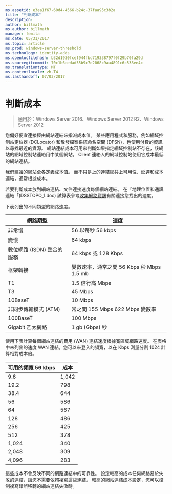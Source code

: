 ```yaml
---
ms.assetid: e3ea1f67-60d4-4566-b24c-37faa95c3b2a
title: "判斷成本"
description: 
author: billmath
ms.author: billmath
manager: femila
ms.date: 05/31/2017
ms.topic: article
ms.prod: windows-server-threshold
ms.technology: identity-adds
ms.openlocfilehash: b32d1930fcef944fbd719338797f0f29b70fa29d
ms.sourcegitcommit: 70c1b6cedad55b9c7d2068c9aa4891c6c533ee4c
ms.translationtype: MT
ms.contentlocale: zh-TW
ms.lasthandoff: 07/03/2017
---
```

# <a name="determining-the-cost"></a>判斷成本

>適用於：Windows Server 2016、Windows Server 2012 R2、Windows Server 2012

您偏好便宜連接經由網站連結來指派成本值。 某些應用程式和服務，例如網域控制站定位器 (DCLocator) 和散發檔案系統命名空間 (DFSN)，也使用付費的資訊以尋找最近的資源。 網站連結成本可用來判斷如果指定網域控制站不存在，該網站的網域控制站連絡用中某個網站。 Client 連絡人的網域控制站使用它成本最低的網站連結。  
  
我們建議的網站全各定義成本值。 而不只是上的連結總共上可用性、延遲和成本連結，通常根據成本。  
  
若要判斷成本放到網站連結、文件連接速度每個網站連結。 在「地理位置和通訊連結「(DSSTOPO_1.doc) 試算表參考[收集網路資訊](../../ad-ds/plan/Collecting-Network-Information.md)有關連接您找出的速度。  
  
下表列出的不同類型的網路速度。  
  
|網路類型|速度|  
|----------------|---------|  
|非常慢|56 以每秒 56 kbps|  
|變慢|64 kbps|  
|數位網路 (ISDN) 整合的服務|64 kbps 或 128 Kbps|  
|框架轉接|變數速率，通常之間 56 Kbps 秒 Mbps 1.5 mb|  
|T1|1.5 倍行高 Mbps|  
|T3|45 Mbps|  
|10BaseT|10 Mbps|  
|非同步傳輸模式 (ATM)|常之間 155 Mbps 622 Mbps 變數率|  
|100BaseT|100 Mbps|  
|Gigabit 乙太網路|1 gb (Gbps) 秒|  
  
使用下表計算每個網站連結的費用 (WAN) 連結速度根據寬區域網路速度。 在表格中未列出的速度 WAN 連結，您可以來登入的頻寬，以在 Kbps 測量分割 1024 計算相對成本倍。  
  
|可用的頻寬 56 kbps|成本|  
|--------------------------------|--------|  
|9.6|1,042|  
|19.2|798|  
|38.4|644|  
|56|586|  
|64|567|  
|128|486|  
|256|425|  
|512|378|  
|1,024|340|  
|2,048|309|  
|4,096|283|  
  
這些成本不會反映不同的網路連結中的可靠性。 設定較高的成本任何網路易於失敗的連結，讓您不需要依賴複寫這些連結。 較高的網站連結成本設定，您可以控制複寫錯誤移轉的網站連結失敗時。  
  


